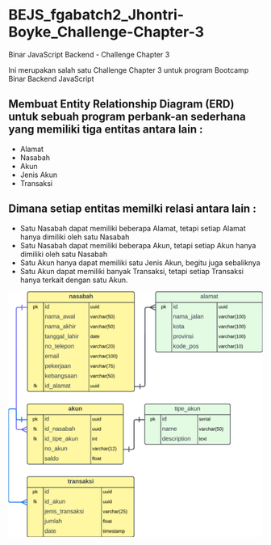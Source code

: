 # BEJS_fgabatch2_Jhontri-Boyke_Challenge-Chapter-3
Binar JavaScript Backend - Challenge Chapter 3

Ini merupakan salah satu Challenge Chapter 3 untuk program Bootcamp Binar Backend JavaScript

## Membuat Entity Relationship Diagram (ERD) untuk sebuah program perbank-an sederhana yang memiliki tiga entitas antara lain :
-   Alamat
-   Nasabah
-   Akun
-   Jenis Akun
-   Transaksi

## Dimana setiap entitas memilki relasi antara lain :
-   Satu Nasabah dapat memiliki beberapa Alamat, tetapi setiap Alamat hanya dimiliki oleh satu Nasabah
-   Satu Nasabah dapat memiliki beberapa Akun, tetapi setiap Akun hanya dimiliki oleh satu Nasabah
-   Satu Akun hanya dapat memiliki satu Jenis Akun, begitu juga sebaliknya
-   Satu Akun dapat memiliki banyak Transaksi, tetapi setiap Transaksi hanya terkait dengan satu Akun.

![ERD](./erd_bank-system.png)

